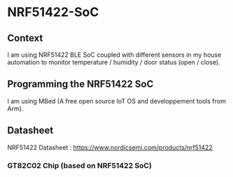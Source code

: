 # NRF51422-SoC

## Context

I am using NRF51422 BLE SoC coupled with different sensors in my house automation to monitor temperature / humidity / door status (open / close).

## Programming the NRF51422 SoC

I am using MBed (A free open source IoT OS and developpement tools from Arm).

## Datasheet

NRF51422 Datasheet : <https://www.nordicsemi.com/products/nrf51422>

### GT82C02 Chip (based on NRF51422 SoC)



